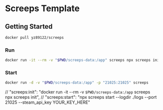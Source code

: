 # Screeps Template

## Getting Started

```bash
docker pull yz89122/screeps

```


### Run
```bash
docker run -it --rm -v "$PWD/screeps-data:/app" screeps npx screeps init
```


### Start
```bash
docker run -d -v "$PWD/screeps-data:/app" -p "21025:21025" screeps
```



// "screeps:init": "docker run -it --rm -v `$PWD/screeps-data:/app` screeps npx screeps init",
    // "screeps:start": "npx screeps start --logdir ./logs --port 21025 --steam_api_key YOUR_KEY_HERE"
